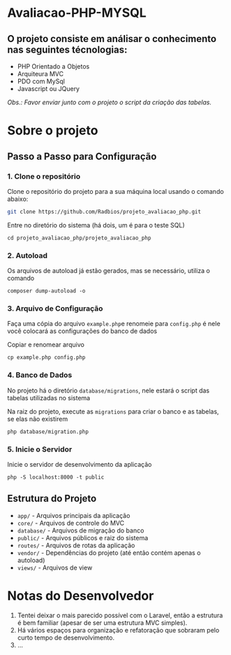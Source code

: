 # Avaliacao-PHP-MYSQL

## O projeto consiste em análisar o conhecimento nas seguintes técnologias:

* PHP Orientado a Objetos
* Arquiteura MVC
* PDO com MySql
* Javascript ou JQuery

*Obs.: Favor enviar junto com o projeto o script da criação das tabelas.*


# Sobre o projeto

## Passo a Passo para Configuração

### 1. Clone o repositório

Clone o repositório do projeto para a sua máquina local usando o comando abaixo:

```bash
git clone https://github.com/Radbios/projeto_avaliacao_php.git
```

Entre no diretório do sistema (há dois, um é para o teste SQL)

```
cd projeto_avaliacao_php/projeto_avaliacao_php
```

### 2. Autoload

Os arquivos de autoload já estão gerados, mas se necessário, utiliza o comando

```
composer dump-autoload -o
```

### 3. Arquivo de Configuração
Faça uma cópia do arquivo ```example.php```e renomeie para ```config.php``` é nele você colocará as configurações do banco de dados

Copiar e renomear arquivo
```
cp example.php config.php
```

### 4. Banco de Dados

No projeto há o diretório ```database/migrations```, nele estará o script das tabelas utilizadas no sistema

Na raiz do projeto, execute as ```migrations``` para criar o banco e as tabelas, se elas não existirem

```
php database/migration.php
```
### 5. Inicie o Servidor

Inicie o servidor de desenvolvimento da aplicação

```
php -S localhost:8000 -t public
```

## Estrutura do Projeto

* ```app/``` - Arquivos principais da aplicação
* ```core/``` - Arquivos de controle do MVC
* ```database/``` - Arquivos de migração do banco
* ```public/``` - Arquivos públicos e raiz do sistema
* ```routes/``` - Arquivos de rotas da aplicação
* ```vendor/``` - Dependências do projeto (até então contém apenas o autoload)
* ```views/``` - Arquivos de view

# Notas do Desenvolvedor
1. Tentei deixar o mais parecido possível com o Laravel, então a estrutura é bem familiar (apesar de ser uma estrutura MVC simples).
2. Há vários espaços para organização e refatoração que sobraram pelo curto tempo de desenvolvimento.
3. ...







